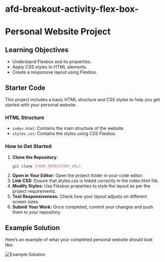 # afd-breakout-activity-flex-box-

# Personal Website Project

## Learning Objectives
- Understand Flexbox and its properties.
- Apply CSS styles to HTML elements.
- Create a responsive layout using Flexbox.

## Starter Code
This project includes a basic HTML structure and CSS styles to help you get started with your personal website.

### HTML Structure
- `index.html`: Contains the main structure of the website.
- `styles.css`: Contains the styles using CSS Flexbox.

### How to Get Started
1. **Clone the Repository**: 
   ```bash
   git clone [YOUR_REPOSITORY_URL]
2. **Open in Your Editor:** Open the project folder in your code editor.
3. **Link CSS:** Ensure that styles.css is linked correctly in the index.html file.
4. **Modify Styles:** Use Flexbox properties to style the layout as per the project requirements.
5. **Test Responsiveness:** Check how your layout adjusts on different screen sizes.
6. **Submit Your Work:** Once completed, commit your changes and push them to your repository.

## Example Solution
Here’s an example of what your completed personal website should look like:

![Example Solution](flex-box-page-example.png)
